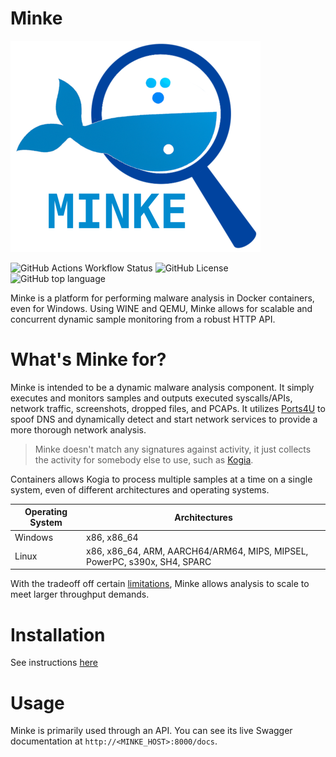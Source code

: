 # Minke

![alt text](files/minke.png)


![GitHub Actions Workflow Status](https://img.shields.io/github/actions/workflow/status/bocajspear1/Minke/run_tests.yml)
![GitHub License](https://img.shields.io/github/license/bocajspear1/Minke)
![GitHub top language](https://img.shields.io/github/languages/top/bocajspear1/Minke)

Minke is a platform for performing malware analysis in Docker containers, even for Windows. Using WINE and QEMU, Minke allows for scalable and concurrent dynamic sample monitoring from a robust HTTP API.

# What's Minke for?

Minke is intended to be a dynamic malware analysis component. It simply executes and monitors samples and outputs executed syscalls/APIs, network traffic, screenshots, dropped files, and PCAPs. It utilizes [Ports4U](https://github.com/bocajspear1/ports4u) to spoof DNS and dynamically detect and start network services to provide a more thorough network analysis.

> Minke doesn't match any signatures against activity, it just collects the activity for somebody else to use, such as [Kogia](https://github.com/bocajspear1/Kogia).

Containers allows Kogia to process multiple samples at a time on a single system, even of different architectures and operating systems.

| Operating System | Architectures |
| ---------------- | ------------- |
| Windows          | x86, x86_64   |
| Linux            | x86, x86_64, ARM, AARCH64/ARM64, MIPS, MIPSEL, PowerPC, s390x, SH4, SPARC  |

With the tradeoff off certain [limitations](https://minkeanalyze.readthedocs.io/en/latest/limitations/), Minke allows analysis to scale to meet larger throughput demands.

# Installation

See instructions [here](https://minkeanalyze.readthedocs.io/en/latest/installation/)

# Usage

Minke is primarily used through an API. You can see its live Swagger documentation at `http://<MINKE_HOST>:8000/docs`.